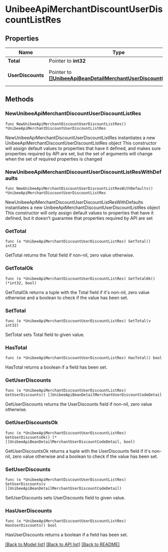 # UnibeeApiMerchantDiscountUserDiscountListRes

## Properties

Name | Type | Description | Notes
------------ | ------------- | ------------- | -------------
**Total** | Pointer to **int32** | Total | [optional] 
**UserDiscounts** | Pointer to [**[]UnibeeApiBeanDetailMerchantUserDiscountCodeDetail**](UnibeeApiBeanDetailMerchantUserDiscountCodeDetail.md) | User Discount Object List | [optional] 

## Methods

### NewUnibeeApiMerchantDiscountUserDiscountListRes

`func NewUnibeeApiMerchantDiscountUserDiscountListRes() *UnibeeApiMerchantDiscountUserDiscountListRes`

NewUnibeeApiMerchantDiscountUserDiscountListRes instantiates a new UnibeeApiMerchantDiscountUserDiscountListRes object
This constructor will assign default values to properties that have it defined,
and makes sure properties required by API are set, but the set of arguments
will change when the set of required properties is changed

### NewUnibeeApiMerchantDiscountUserDiscountListResWithDefaults

`func NewUnibeeApiMerchantDiscountUserDiscountListResWithDefaults() *UnibeeApiMerchantDiscountUserDiscountListRes`

NewUnibeeApiMerchantDiscountUserDiscountListResWithDefaults instantiates a new UnibeeApiMerchantDiscountUserDiscountListRes object
This constructor will only assign default values to properties that have it defined,
but it doesn't guarantee that properties required by API are set

### GetTotal

`func (o *UnibeeApiMerchantDiscountUserDiscountListRes) GetTotal() int32`

GetTotal returns the Total field if non-nil, zero value otherwise.

### GetTotalOk

`func (o *UnibeeApiMerchantDiscountUserDiscountListRes) GetTotalOk() (*int32, bool)`

GetTotalOk returns a tuple with the Total field if it's non-nil, zero value otherwise
and a boolean to check if the value has been set.

### SetTotal

`func (o *UnibeeApiMerchantDiscountUserDiscountListRes) SetTotal(v int32)`

SetTotal sets Total field to given value.

### HasTotal

`func (o *UnibeeApiMerchantDiscountUserDiscountListRes) HasTotal() bool`

HasTotal returns a boolean if a field has been set.

### GetUserDiscounts

`func (o *UnibeeApiMerchantDiscountUserDiscountListRes) GetUserDiscounts() []UnibeeApiBeanDetailMerchantUserDiscountCodeDetail`

GetUserDiscounts returns the UserDiscounts field if non-nil, zero value otherwise.

### GetUserDiscountsOk

`func (o *UnibeeApiMerchantDiscountUserDiscountListRes) GetUserDiscountsOk() (*[]UnibeeApiBeanDetailMerchantUserDiscountCodeDetail, bool)`

GetUserDiscountsOk returns a tuple with the UserDiscounts field if it's non-nil, zero value otherwise
and a boolean to check if the value has been set.

### SetUserDiscounts

`func (o *UnibeeApiMerchantDiscountUserDiscountListRes) SetUserDiscounts(v []UnibeeApiBeanDetailMerchantUserDiscountCodeDetail)`

SetUserDiscounts sets UserDiscounts field to given value.

### HasUserDiscounts

`func (o *UnibeeApiMerchantDiscountUserDiscountListRes) HasUserDiscounts() bool`

HasUserDiscounts returns a boolean if a field has been set.


[[Back to Model list]](../README.md#documentation-for-models) [[Back to API list]](../README.md#documentation-for-api-endpoints) [[Back to README]](../README.md)


